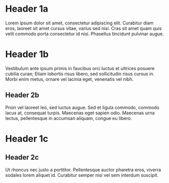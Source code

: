 # Header 1a

Lorem ipsum dolor sit amet, consectetur adipiscing elit. Curabitur diam eros, laoreet sit amet cursus vitae, varius sed
nisi. Cras sit amet quam quis velit commodo porta consectetur id nisi. Phasellus tincidunt pulvinar augue.

# Header 1b

Vestibulum ante ipsum primis in faucibus orci luctus et ultrices posuere cubilia curae; Etiam lobortis risus libero, sed
sollicitudin risus cursus in. Morbi enim metus, ornare vel lacinia eget, venenatis vel nibh.

## Header 2b

Proin vel laoreet leo, sed luctus augue. Sed et ligula commodo, commodo lacus at, consequat turpis. Maecenas eget sapien
odio. Maecenas urna lectus, pellentesque in accumsan aliquam, congue eu libero.

# Header 1c

## Header 2c

Ut rhoncus nec justo a porttitor. Pellentesque auctor pharetra eros, viverra sodales lorem aliquet id. Curabitur semper nisi vel sem interdum suscipit.